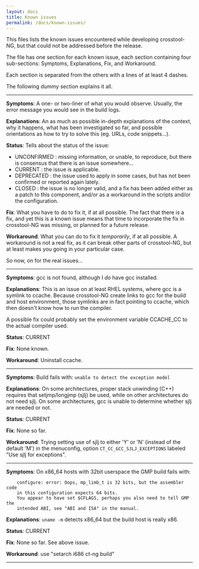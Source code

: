 ```yaml
---
layout: docs
title: Known issues
permalink: /docs/known-issues/
---
```


This files lists the known issues encountered while developing crosstool-NG,
but that could not be addressed before the release.

The file has one section for each known issue, each section containing four
sub-sections: Symptoms, Explanations, Fix, and Workaround.

Each section is separated from the others with a lines of at least 4 dashes.

The following dummy section explains it all.

--------------------------------
**Symptoms**:
  A one- or two-liner of what you would observe.
  Usually, the error message you would see in the build logs.

**Explanations**:
  An as much as possible in-depth explanations of the context, why it
  happens, what has been investigated so far, and possible orientations
  as how to try to solve this (eg. URLs, code snippets...).

**Status**:
  Tells about the status of the issue:
  - UNCONFIRMED : missing information, or unable, to reproduce, but there
                  is consensus that there is an issue somewhere...
  - CURRENT     : the issue is applicable.
  - DEPRECATED  : the issue used to apply in some cases, but has not been
                  confirmed or reported again lately.
  - CLOSED      : the issue is no longer valid, and a fix has been added
                  either as a patch to this component, and/or as a
                  workaround in the scripts and/or the configuration.

**Fix**:
  What you have to do to fix it, if at all possible.
  The fact that there is a fix, and yet this is a known issue means that
  time to incorporate the fix in crosstool-NG was missing, or planned for
  a future release.

**Workaround**:
  What you can do to fix it *temporarily*, if at all possible.
  A workaround is not a real fix, as it can break other parts of
  crosstool-NG, but at least makes you going in your particular case.

So now, on for the real issues...

--------------------------------
**Symptoms**:
  gcc is not found, although I *do* have gcc installed.

**Explanations**:
  This is an issue on at least RHEL systems, where gcc is a symlink to ccache.
  Because crosstool-NG create links to gcc for the build and host environment,
  those symlinks are in fact pointing to ccache, which then doesn't know how
  to run the compiler.

  A possible fix could probably set the environment variable CCACHE_CC to the
  actual compiler used.

**Status**:
  CURRENT

**Fix**:
  None known.

**Workaround**:
  Uninstall ccache.

--------------------------------
**Symptoms**:
  Build fails with: `unable to detect the exception model`

**Explanations**:
  On some architectures, proper stack unwinding (C++) requires that
  setjmp/longjmp (sjlj) be used, while on other architectures do not
  need sjlj. On some architectures, gcc is unable to determine whether
  sjlj are needed or not.

**Status**:
  CURRENT

**Fix**:
  None so far.

**Workaround**:
  Trying setting use of sjlj to either 'Y' or 'N' (instead of the
  default 'M') in the menuconfig, option `CT_CC_GCC_SJLJ_EXCEPTIONS`
  labeled "Use sjlj for exceptions".

--------------------------------
**Symptoms**:
  On x86_64 hosts with 32bit userspace the GMP build fails with:
````
    configure: error: Oops, mp_limb_t is 32 bits, but the assembler code
    in this configuration expects 64 bits.
    You appear to have set $CFLAGS, perhaps you also need to tell GMP the
    intended ABI, see "ABI and ISA" in the manual.
````

**Explanations**:
  `uname -m` detects x86_64 but the build host is really x86.

**Status**:
  CURRENT

**Fix**:
  None so far. See above issue.

**Workaround**:
  use "setarch i686 ct-ng build"

--------------------------------
